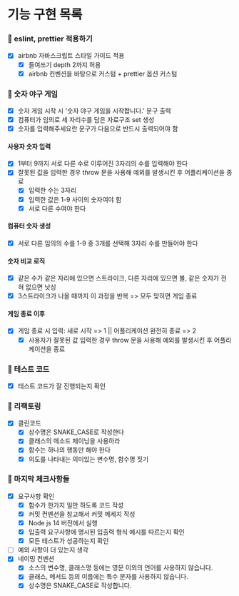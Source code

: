 # 기능 구현 목록

### 📌 eslint, prettier 적용하기

- [x] airbnb 자바스크립트 스타일 가이드 적용
  - [x] 들여쓰기 depth 2까지 허용
  - [x] airbnb 컨벤션을 바탕으로 커스텀 + prettier 옵션 커스텀

### 📌 숫자 야구 게임

- [x] 숫자 게임 시작 시 '숫자 야구 게임을 시작합니다.' 문구 출력
- [x] 컴퓨터가 임의로 세 자리수를 담은 자료구조 set 생성
- [x] 숫자를 입력해주세요란 문구가 다음으로 반드시 출력되어야 함

#### 사용자 숫자 입력

- [x] 1부터 9까지 서로 다른 수로 이루어진 3자리의 수를 입력해야 한다
- [x] 잘못된 값을 입력한 경우 throw 문을 사용해 예외를 발생시킨 후 어플리케이션을 종료
  - [x] 입력한 수는 3자리
  - [x] 입력한 값은 1-9 사이의 숫자여야 함
  - [x] 서로 다른 수여야 한다

#### 컴퓨터 숫자 생성

- [x] 서로 다른 임의의 수를 1-9 중 3개를 선택해 3자리 수를 만들어야 한다

#### 숫자 비교 로직

- [x] 같은 수가 같은 자리에 있으면 스트라이크, 다른 자리에 있으면 볼, 같은 숫자가 전혀 없으면 낫싱
- [x] 3스트라이크가 나올 때까지 이 과정을 반복 => 모두 맞히면 게임 종료

#### 게임 종료 이후

- [x] 게임 종료 시 입력: 새로 시작 => 1 || 어플리케이션 완전히 종료 => 2
  - [x] 사용자가 잘못된 값 입력한 경우 throw 문을 사용해 예외를 발생시킨 후 어플리케이션을 종료

### 📌 테스트 코드

- [x] 테스트 코드가 잘 진행되는지 확인

### 📌 리팩토링

- [x] 클린코드
  - [x] 상수명은 SNAKE_CASE로 작성한다
  - [x] 클래스의 메소드 체이닝을 사용하라
  - [x] 함수는 하나의 행동만 해야 한다
  - [x] 의도를 나타내는 의미있는 변수명, 함수명 짓기

### 📌 마지막 체크사항들

- [x] 요구사항 확인
  - [x] 함수가 한가지 일만 하도록 코드 작성
  - [x] 커밋 컨벤션을 참고해서 커밋 메세지 작성
  - [x] Node js 14 버전에서 실행
  - [x] 입출력 요구사항에 명시된 입출력 형식 예시를 따르는지 확인
  - [x] 모든 테스트가 성공하는지 확인
- [ ] 예외 사항이 더 있는지 생각
- [x] 네이밍 컨벤션
  - [x] 소스의 변수명, 클래스명 등에는 영문 이외의 언어를 사용하지 않습니다.
  - [x] 클래스, 메서드 등의 이름에는 특수 문자를 사용하지 않습니다.
  - [x] 상수명은 SNAKE_CASE로 작성합니다.
